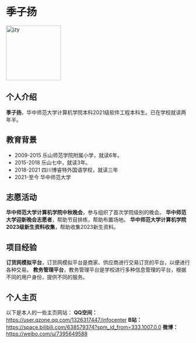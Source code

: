 # 季子扬
<!---![个人照片](Desktop\jzy.jpg)--->
<img src="[C:\Users\搞怪江之岛\Desktop\学习\jzy.jpg](https://github.com/YNahida/-/blob/main/jzy.jpg)" alt ="jzy" width="150" height="150" title="个人照片">

## 个人介绍
**季子扬**，华中师范大学计算机学院本科2021级软件工程本科生。已在学校就读两年半。

## 教育背景
+ 2009-2015 乐山师范学院附属小学，就读6年。
+ 2015-2018 乐山七中，就读3年。
+ 2018-2021 四川博睿特外国语学校，就读三年
+ 2021-至今 华中师范大学

## 志愿活动
**华中师范大学计算机学院中秋晚会**，参与组织了首次学院级别的晚会。
**华中师范大学迎新晚会志愿者**，帮助节目排练，帮助布置场地。
**华中师范大学计算机学院2023级新生资料收集**，帮助收集2023新生资料。

## 项目经验
**订货网模拟平台**，订货网模拟平台是商家、供应商进行交易订货的平台，以便进行各种交易。
**教务管理平台**，教务管理平台是学校进行多种信息管理的平台，根据不同的用户身份，提供不同的服务。

## 个人主页
以下是本人的一些主页网站：
**QQ空间：**<https://user.qzone.qq.com/1326317447/infocenter>
**B站：**<https://space.bilibili.com/638579374?spm_id_from=333.1007.0.0>
**微博：**<https://weibo.com/u/7395649588>
